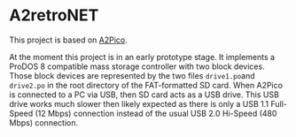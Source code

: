 # A2retroNET

This project is based on [A2Pico](https://github.com/oliverschmidt/a2pico).

At the moment this project is in an early prototype stage. It implements a ProDOS 8 compatible mass storage controller with two block devices. Those block devices are represented by the two files `drive1.po`and `drive2.po` in the root directory of the FAT-formatted SD card. When A2Pico is connected to a PC via USB, then SD card acts as a USB drive. This USB drive works much slower then likely expected as there is only a USB 1.1 Full-Speed (12 Mbps) connection instead of the usual USB 2.0 Hi-Speed (480 Mbps) connection.